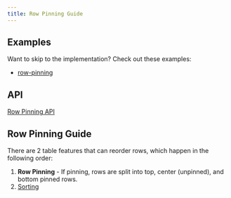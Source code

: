 ```yaml
---
title: Row Pinning Guide
---
```


## Examples

Want to skip to the implementation? Check out these examples:

- [row-pinning](../../framework/react/examples/row-pinning)

## API

[Row Pinning API](../../api/features/row-pinning)

## Row Pinning Guide

There are 2 table features that can reorder rows, which happen in the following order:

1. **Row Pinning** - If pinning, rows are split into top, center (unpinned), and bottom pinned rows.
2. [Sorting](../../guide/sorting)
